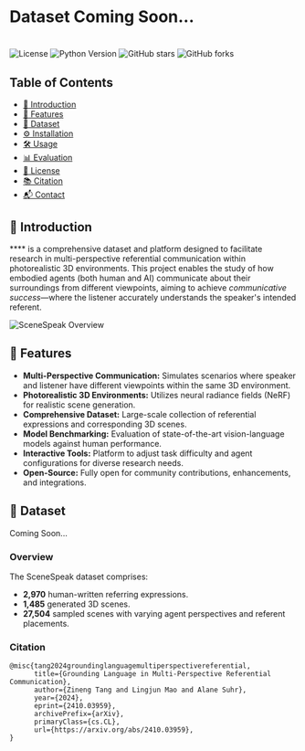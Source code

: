 # Dataset Coming Soon...
#

![License](https://img.shields.io/badge/license-MIT-blue.svg)
![Python Version](https://img.shields.io/badge/python-3.7%2B-blue.svg)
![GitHub stars](https://img.shields.io/github/stars/yourusername/SceneSpeak.svg)
![GitHub forks](https://img.shields.io/github/forks/yourusername/SceneSpeak.svg)

## Table of Contents

- [📖 Introduction](#-introduction)
- [🚀 Features](#-features)
- [📁 Dataset](#-dataset)
- [⚙️ Installation](#️-installation)
- [🛠️ Usage](#️-usage)
- [📊 Evaluation](#-evaluation)
- [📄 License](#-license)
- [📚 Citation](#-citation)
- [📬 Contact](#-contact)

## 📖 Introduction

**** is a comprehensive dataset and platform designed to facilitate research in multi-perspective referential communication within photorealistic 3D environments. This project enables the study of how embodied agents (both human and AI) communicate about their surroundings from different viewpoints, aiming to achieve *communicative success*—where the listener accurately understands the speaker's intended referent.

![SceneSpeak Overview](figs/teaser.png)

## 🚀 Features

- **Multi-Perspective Communication:** Simulates scenarios where speaker and listener have different viewpoints within the same 3D environment.
- **Photorealistic 3D Environments:** Utilizes neural radiance fields (NeRF) for realistic scene generation.
- **Comprehensive Dataset:** Large-scale collection of referential expressions and corresponding 3D scenes.
- **Model Benchmarking:** Evaluation of state-of-the-art vision-language models against human performance.
- **Interactive Tools:** Platform to adjust task difficulty and agent configurations for diverse research needs.
- **Open-Source:** Fully open for community contributions, enhancements, and integrations.

## 📁 Dataset
Coming Soon...

### Overview

The SceneSpeak dataset comprises:

- **2,970** human-written referring expressions.
- **1,485** generated 3D scenes.
- **27,504** sampled scenes with varying agent perspectives and referent placements.

### Citation
```
@misc{tang2024groundinglanguagemultiperspectivereferential,
      title={Grounding Language in Multi-Perspective Referential Communication}, 
      author={Zineng Tang and Lingjun Mao and Alane Suhr},
      year={2024},
      eprint={2410.03959},
      archivePrefix={arXiv},
      primaryClass={cs.CL},
      url={https://arxiv.org/abs/2410.03959}, 
}
```
